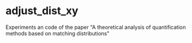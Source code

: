# adjust_dist_xy
Experiments an code of the paper "A theoretical analysis of quantification methods based on matching distributions"
